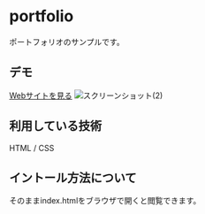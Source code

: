 portfolio
===

ポートフォリオのサンプルです。
## デモ
[Webサイトを見る](https://jp-profile-sh.herokuapp.com/)
![スクリーンショット(2)](https://user-images.githubusercontent.com/122606431/213132414-8d420341-eb1d-4ce6-958d-b8eef857f53f.png)

## 利用している技術
HTML / CSS

## イントール方法について
そのままindex.htmlをブラウザで開くと閲覧できます。
